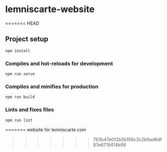 # lemniscarte-website
<<<<<<< HEAD

## Project setup
```
npm install
```

### Compiles and hot-reloads for development
```
npm run serve
```

### Compiles and minifies for production
```
npm run build
```

### Lints and fixes files
```
npm run lint
```
=======
website for lemniscarte.com
>>>>>>> 763b47e0f2b5b156c3c2b9ad6df87e6719414b98
